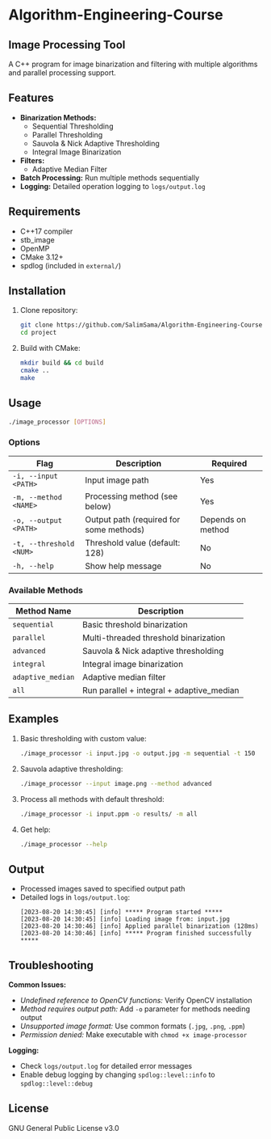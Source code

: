 # Algorithm-Engineering-Course

## Image Processing Tool

A C++ program for image binarization and filtering with multiple algorithms and parallel processing support.

## Features

- **Binarization Methods:**
  - Sequential Thresholding
  - Parallel Thresholding
  - Sauvola & Nick Adaptive Thresholding
  - Integral Image Binarization
- **Filters:**
  - Adaptive Median Filter
- **Batch Processing:** Run multiple methods sequentially
- **Logging:** Detailed operation logging to `logs/output.log`

## Requirements

- C++17 compiler
- stb_image
- OpenMP
- CMake 3.12+
- spdlog (included in `external/`)

## Installation

1. Clone repository:
   ```bash
   git clone https://github.com/SalimSama/Algorithm-Engineering-Course
   cd project
   ```

2. Build with CMake:
   ```bash
   mkdir build && cd build
   cmake ..
   make
   ```


## Usage

```bash
./image_processor [OPTIONS]
```

### Options

| Flag                | Description                                  | Required               |
|---------------------|--------------------------------------------|------------------------|
| `-i, --input <PATH>`  | Input image path                           | Yes                    |
| `-m, --method <NAME>` | Processing method (see below)              | Yes                    |
| `-o, --output <PATH>` | Output path (required for some methods)     | Depends on method      |
| `-t, --threshold <NUM>` | Threshold value (default: 128)            | No                     |
| `-h, --help`         | Show help message                          | No                     |

### Available Methods

| Method Name       | Description                                  |
|------------------|--------------------------------------------|
| `sequential`     | Basic threshold binarization               |
| `parallel`       | Multi-threaded threshold binarization      |
| `advanced`        | Sauvola & Nick adaptive thresholding       |
| `integral`       | Integral image binarization                |
| `adaptive_median`| Adaptive median filter                     |
| `all`            | Run parallel + integral + adaptive_median  |

## Examples

1. Basic thresholding with custom value:
   ```bash
   ./image_processor -i input.jpg -o output.jpg -m sequential -t 150
   ```

2. Sauvola adaptive thresholding:
   ```bash
   ./image_processor --input image.png --method advanced
   ```

3. Process all methods with default threshold:
   ```bash
   ./image_processor -i input.ppm -o results/ -m all
   ```

4. Get help:
   ```bash
   ./image_processor --help
   ```

## Output

- Processed images saved to specified output path
- Detailed logs in `logs/output.log`:
  ```log
  [2023-08-20 14:30:45] [info] ***** Program started *****
  [2023-08-20 14:30:45] [info] Loading image from: input.jpg
  [2023-08-20 14:30:46] [info] Applied parallel binarization (128ms)
  [2023-08-20 14:30:46] [info] ***** Program finished successfully *****
  ```

## Troubleshooting

**Common Issues:**
- *Undefined reference to OpenCV functions:* Verify OpenCV installation
- *Method requires output path:* Add `-o` parameter for methods needing output
- *Unsupported image format:* Use common formats (`.jpg`, `.png`, `.ppm`)
- *Permission denied:* Make executable with `chmod +x image-processor`

**Logging:**
- Check `logs/output.log` for detailed error messages
- Enable debug logging by changing `spdlog::level::info` to `spdlog::level::debug`

## License

GNU General Public License v3.0
